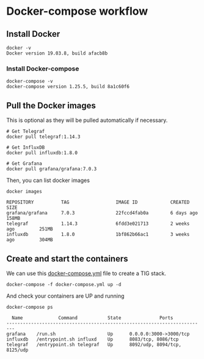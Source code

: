 # Docker-compose workflow

## Install Docker

```shell
docker -v
Docker version 19.03.8, build afacb8b
```

### Install Docker-compose

```shell
docker-compose -v
docker-compose version 1.25.5, build 8a1c60f6
```

## Pull the Docker images

This is optional as they will be pulled automatically if necessary.

```shell
# Get Telegraf
docker pull telegraf:1.14.3

# Get InfluxDB
docker pull influxdb:1.8.0

# Get Grafana
docker pull grafana/grafana:7.0.3
```

Then, you can list docker images

```shell
docker images

REPOSITORY          TAG                 IMAGE ID            CREATED             SIZE
grafana/grafana     7.0.3               22fccd4fab0a        6 days ago          158MB
telegraf            1.14.3              6fdd3e021713        2 weeks ago         251MB
influxdb            1.8.0               1bf862b66ac1        3 weeks ago         304MB
```

## Create and start the containers

We can use this [docker-compose.yml](docker-compose.yml) file to create a TIG stack.

```shell
docker-compose -f docker-compose.yml up -d
```

And check your containers are UP and running

```shell
docker-compose ps

  Name             Command           State              Ports
-------------------------------------------------------------------------
grafana    /run.sh                   Up      0.0.0.0:3000->3000/tcp
influxdb   /entrypoint.sh influxd    Up      8083/tcp, 8086/tcp
telegraf   /entrypoint.sh telegraf   Up      8092/udp, 8094/tcp, 8125/udp
```
